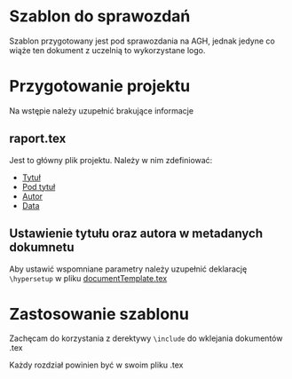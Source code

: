 # Szablon do sprawozdań
Szablon przygotowany jest pod sprawozdania na AGH, jednak jedyne co wiąże ten dokument z uczelnią to wykorzystane logo.

# Przygotowanie projektu
Na wstępie należy uzupełnić brakujące informacje
## raport.tex
Jest to główny plik projektu. Należy w nim zdefiniować:
- [Tytuł](https://github.com/robgal519/AGHraportTemplate/blob/master/raport.tex#L4)
- [Pod tytuł](https://github.com/robgal519/AGHraportTemplate/blob/master/raport.tex#L5)
- [Autor](https://github.com/robgal519/AGHraportTemplate/blob/master/raport.tex#L6)
- [Data](https://github.com/robgal519/AGHraportTemplate/blob/master/raport.tex#L7)

## Ustawienie tytułu oraz autora w metadanych dokumnetu
Aby ustawić wspomniane parametry należy uzupełnić deklarację ```\hypersetup``` w pliku [documentTemplate.tex](https://github.com/robgal519/AGHraportTemplate/blob/master/documentTemplate.tex#L26-L30)

# Zastosowanie szablonu

Zachęcam do korzystania z derektywy ```\include``` do wklejania dokumentów .tex

Każdy rozdział powinien być w swoim pliku .tex
